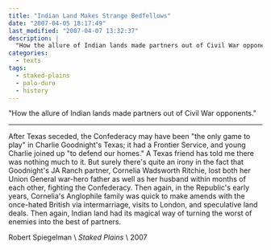 ```yaml
---
title: "Indian Land Makes Strange Bedfellows"
date: "2007-04-05 18:17:49"
last_modified: "2007-04-07 13:32:37"
description: |
  "How the allure of Indian lands made partners out of Civil War opponents."
categories:
  - texts
tags:
  - staked-plains
  - palo-duro
  - history  
---
```

"How the allure of Indian lands made partners out of Civil War opponents."

***

After Texas seceded, the Confederacy may have been "the only game to play" in Charlie Goodnight's Texas; it had a Frontier Service, and young Charlie joined up "to defend our homes." A Texas friend has told me there was nothing much to it. But surely there's quite an irony in the fact that Goodnight's JA Ranch partner, Cornelia Wadsworth Ritchie, lost both her Union General war-hero father as well as her husband within months of each other, fighting the Confederacy. Then again, in the Republic's early years, Cornelia's Anglophile family was quick to make amends with the once-hated British via intermarriage, visits to London, and speculative land deals. Then again, Indian land had its magical way of turning the worst of enemies into the best of partners.  

Robert Spiegelman  \\
_Staked Plains_  \\
2007
